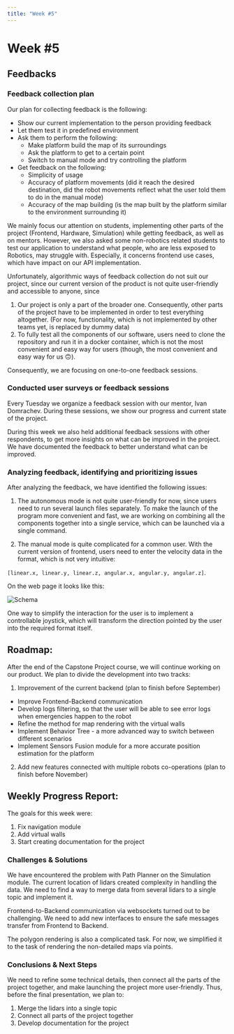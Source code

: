 ```yaml
---
title: "Week #5"
---
```


# **Week #5**

## **Feedbacks**

### **Feedback collection plan**

Our plan for collecting feedback is the following: 
- Show our current implementation to the person providing feedback 
- Let them test it in predefined environment
- Ask them to perform the following:
    - Make platform build the map of its surroundings
    - Ask the platform to get to a certain point
    - Switch to manual mode and try controlling the platform
- Get feedback on the following:
    - Simplicity of usage
    - Accuracy of platform movements (did it reach the desired destination, did the robot movements reflect what the user told them to do in the manual mode)
    - Accuracy of the map building (is the map built by the platform similar to the environment surrounding it)
  
We mainly focus our attention on students, implementing other parts of the project (Frontend, Hardware, Simulation) while getting feedback, as well as on mentors. However, we also asked some non-robotics related students to test our application to understand what people, who are less exposed to Robotics, may struggle with. Especially, it concerns frontend use cases, which have impact on our API implementation.

Unfortunately, algorithmic ways of feedback collection do not suit our project, since our current version of the product is not quite user-friendly and accessible to anyone, since
1) Our project is only a part of the broader one. Consequently, other parts of the project have to be implemented in order to test everything altogether. (For now, functionality, which is not implemented by other teams yet, is replaced by dummy data)
2) To fully test all the components of our software, users need to clone the repository and run it in a docker container, which is not the most convenient and easy way for users (though, the most convenient and easy way for us &#x1F643;).

Consequently, we are focusing on one-to-one feedback sessions.


### **Conducted user surveys or feedback sessions**
Every Tuesday we organize a feedback session with our mentor, Ivan Domrachev. During these sessions, we show our progress and current state of the project. 

During this week we also held additional feedback sessions with other respondents, to get more insights on what can be improved in the project. We have documented the feedback to better understand what can be improved.



### **Analyzing feedback, identifying and prioritizing issues**

After analyzing the feedback, we have identified the following issues:
1) The autonomous mode is not quite user-friendly for now, since users need to run several launch files separately. To make the launch of the program more convenient and fast, we are working on combining all the components together into a single service, which can be launched via a single command. 

2) The manual mode is quite complicated for a common user. With the current version of frontend, users need to enter the velocity data in the format, which is not very intuitive: 
   
`[linear.x, linear.y, linear.z, angular.x, angular.y, angular.z]`. 

On the web page it looks like this:

![Schema](/2024/SoftOverlord100/test_frontend.jpg)

One way to simplify the interaction for the user is to implement a controllable joystick, which will transform the direction pointed by the user into the required format itself.

## **Roadmap**:

After the end of the Capstone Project course, we will continue working on our product. We plan to divide the development into two tracks:
1) Improvement of the current backend (plan to finish before September)
- Improve Frontend-Backend communication
- Develop logs filtering, so that the user will be able to see error logs when emergencies happen to the robot
- Refine the method for map rendering with the virtual walls
- Implement Behavior Tree - a more advanced way to switch between different scenarios
- Implement Sensors Fusion module for a more accurate position estimation for the platform
  
2) Add new features connected with multiple robots co-operations (plan to finish before November)

## **Weekly Progress Report**:

The goals for this week were:
1) Fix navigation module
2) Add virtual walls
3) Start creating documentation for the project

### **Challenges & Solutions**

We have encountered the problem with Path Planner on the Simulation module. 
The current location of lidars created complexity in handling the data. We need to find a way to merge data from several lidars to a single topic and implement it. 

Frontend-to-Backend communication via websockets turned out to be challenging. We need to add new interfaces to ensure the safe messages transfer from Frontend to Backend. 

The polygon rendering is also a complicated task. For now, we simplified it to the task of rendering the non-detailed maps via points. 

### **Conclusions & Next Steps**

We need to refine some technical details, then connect all the parts of the project together, and make launching the project more user-friendly.
Thus, before the final presentation, we plan to:
1) Merge the lidars into a single topic
2) Connect all parts of the project together
3) Develop documentation for the project
